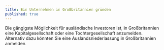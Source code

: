 ```yaml
---
title: Ein Unternehmen in Großbritannien gründen
published: true
---
```


Die gängigste Möglichkeit für ausländische Investoren ist, in Großbritannien eine Kapitalgesellschaft oder eine Tochtergesellschaft anzumelden. Alternativ dazu könnten Sie eine Auslandsniederlassung in Großbritannien anmelden.
